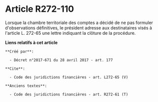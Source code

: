 # Article R272-110

Lorsque la chambre territoriale des comptes a décidé de ne pas formuler d'observations définitives, le président adresse aux
destinataires visés à l'article L. 272-65 une lettre indiquant la clôture de la procédure.

**Liens relatifs à cet article**

	**Créé par**:

	  - Décret n°2017-671 du 28 avril 2017 - art. 177

	**Cite**:

	  - Code des juridictions financières - art. L272-65 (V)

	**Anciens textes**:

	  - Code des juridictions financières - art. R272-61 (T)

